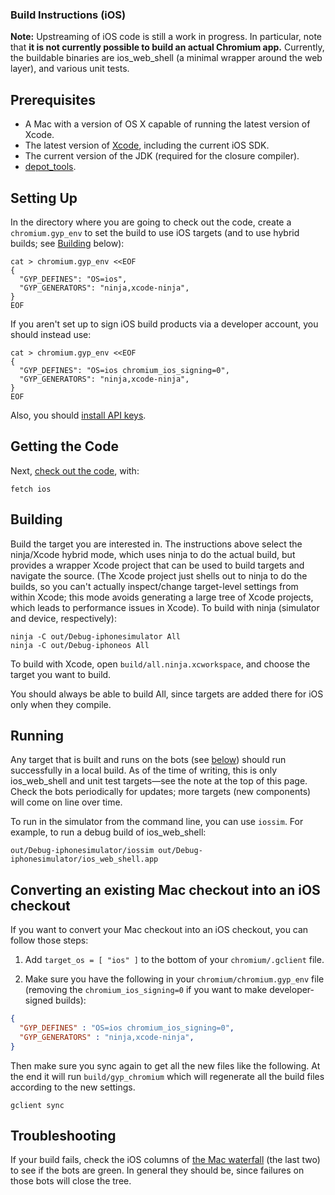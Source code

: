 ### Build Instructions (iOS)

**Note:** Upstreaming of iOS code is still a work in progress. In particular,
note that **it is not currently possible to build an actual Chromium app.**
Currently, the buildable binaries are ios\_web\_shell (a minimal wrapper around
the web layer), and various unit tests.

Prerequisites
-------------

-   A Mac with a version of OS X capable of running the latest version
    of Xcode.
-   The latest version of [Xcode](https://developer.apple.com/xcode/),
    including the current iOS SDK.
-   The current version of the JDK (required for the closure compiler).
-   [depot\_tools](http://dev.chromium.org/developers/how-tos/install-depot-tools).

Setting Up
----------

In the directory where you are going to check out the code, create a
`chromium.gyp_env` to set the build to use iOS targets (and to use
hybrid builds; see [Building](#Building) below):

```shell
cat > chromium.gyp_env <<EOF
{
  "GYP_DEFINES": "OS=ios",
  "GYP_GENERATORS": "ninja,xcode-ninja",
}
EOF
```

If you aren't set up to sign iOS build products via a developer account,
you should instead use:

```shell
cat > chromium.gyp_env <<EOF
{
  "GYP_DEFINES": "OS=ios chromium_ios_signing=0",
  "GYP_GENERATORS": "ninja,xcode-ninja",
}
EOF
```

Also, you should [install API
keys](https://www.chromium.org/developers/how-tos/api-keys).

Getting the Code
----------------

Next, [check out the
code](https://www.chromium.org/developers/how-tos/get-the-code), with:

```shell
fetch ios
```

Building
--------

Build the target you are interested in. The instructions above select
the ninja/Xcode hybrid mode, which uses ninja to do the actual build,
but provides a wrapper Xcode project that can be used to build targets
and navigate the source. (The Xcode project just shells out to ninja to
do the builds, so you can't actually inspect/change target-level
settings from within Xcode; this mode avoids generating a large tree of
Xcode projects, which leads to performance issues in Xcode). To build
with ninja (simulator and device, respectively):

```shell
ninja -C out/Debug-iphonesimulator All
ninja -C out/Debug-iphoneos All
```

To build with Xcode, open `build/all.ninja.xcworkspace`, and choose the
target you want to build.

You should always be able to build All, since targets are added there for iOS
only when they compile.

Running
-------

Any target that is built and runs on the bots (see [below](#Troubleshooting))
should run successfully in a local build. As of the time of writing, this is
only ios\_web\_shell and unit test targets—see the note at the top of this
page. Check the bots periodically for updates; more targets (new components)
will come on line over time.

To run in the simulator from the command line, you can use `iossim`. For
example, to run a debug build of ios\_web\_shell:

```shell
out/Debug-iphonesimulator/iossim out/Debug-iphonesimulator/ios_web_shell.app
```

Converting an existing Mac checkout into an iOS checkout
--------------------------------------------------------

If you want to convert your Mac checkout into an iOS checkout, you can
follow those steps:

1. Add `target_os = [ "ios" ]` to the bottom of your `chromium/.gclient`
file.

2. Make sure you have the following in your `chromium/chromium.gyp_env`
file (removing the `chromium_ios_signing=0` if you want to make
developer-signed builds):

```json
{
  "GYP_DEFINES" : "OS=ios chromium_ios_signing=0",
  "GYP_GENERATORS" : "ninja,xcode-ninja",
}
```

Then make sure you sync again to get all the new files like the following. At
the end it will run `build/gyp_chromium` which will regenerate all the build
files according to the new settings.

```shell
gclient sync
```

Troubleshooting
---------------

If your build fails, check the iOS columns of [the Mac
waterfall](http://build.chromium.org/p/chromium.mac/console) (the last
two) to see if the bots are green. In general they should be, since
failures on those bots will close the tree.
